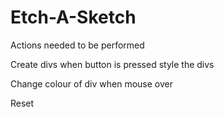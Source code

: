 # Etch-A-Sketch


Actions needed to be performed

Create divs when button is pressed
     style the divs

Change colour of div when mouse over

Reset 
